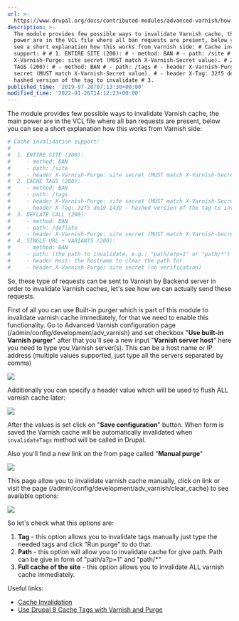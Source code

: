 ```yaml
---
url: >-
  https://www.drupal.org/docs/contributed-modules/advanced-varnish/how-to-invalidate-varnish-cache
description: >-
  The module provides few possible ways to invalidate Varnish cache, the main
  power are in the VCL file where all ban requests are present, below you can
  see a short explanation how this works from Varnish side: # Cache invalidation
  support: # # 1. ENTIRE SITE (200): # - method: BAN # - path: /site # - header
  X-Varnish-Purge: site secret (MUST match X-Varnish-Secret value). # 2. CACHE
  TAGS (200): # - method: BAN # - path: /tags # - header X-Varnish-Purge: site
  secret (MUST match X-Varnish-Secret value). # - header X-Tag: 32f5 de19 143b -
  hashed version of the tag to invalidate # 3.
published_time: '2019-07-20T07:13:30+00:00'
modified_time: '2022-01-26T14:12:23+00:00'
---
```

The module provides few possible ways to invalidate Varnish cache, the main power are in the VCL file where all ban requests are present, below you can see a short explanation how this works from Varnish side:

```php
# Cache invalidation support:
#
#  1. ENTIRE SITE (200):
#     - method: BAN
#     - path: /site
#     - header X-Varnish-Purge: site secret (MUST match X-Varnish-Secret value).
#  2. CACHE TAGS (200):
#     - method: BAN
#     - path: /tags
#     - header X-Varnish-Purge: site secret (MUST match X-Varnish-Secret value).
#     - header X-Tag: 32f5 de19 143b - hashed version of the tag to invalidate
#  3. DEFLATE CALL (200):
#     - method: BAN
#     - path: /deflate
#     - header X-Varnish-Purge: site secret (MUST match X-Varnish-Secret value).
#  4. SINGLE URL + VARIANTS (200):
#     - method: BAN
#     - path: (the path to invalidate, e.g.: "path/a?p=1" or "path/*")
#     - header Host: the hostname to clear the path for.
#     - header X-Varnish-Purge: site secret (no verification)
```

So, these type of requests can be sent to Varnish by Backend server in order to invalidate Varnish caches, let's see how we can actually send these requests.

First of all you can use Built-in purger which is part of this module to invalidate varnish cache immediately, for that we need to enable this functionality. Go to Advanced Varnish configuration page (/admin/config/development/adv\_varnish) and set checkbox "**Use built-in Varnish purger**" after that you'll see a new input "**Varnish server host**" here you need to type you Varnish server(s). This can be a host name or IP address (multiple values supported, just type all the servers separated by comma)

![](https://www.drupal.org/files/adv_5.png)

Additionally you can specify a header value which will be used to flush ALL varnish cache later:

![](https://www.drupal.org/files/adv_8.png)

After the values is set click on "**Save configuration**" button. When form is saved the Varnish cache will be automatically invalidated when `invalidateTags` method will be called in Drupal.

Also you'll find a new link on the from page called "**Manual purge**"

![](https://www.drupal.org/files/adv_6.png)

This page allow you to invalidate varnish cache manually, click on link or visit the page (/admin/config/development/adv\_varnish/clear\_cache) to see available options:

![](https://www.drupal.org/files/adv_7.png)

So let's check what this options are:

1. **Tag** \- this option allows you to invalidate tags manually just type the needed tags and click "Run purge" to do that.
2. **Path** \- this option will allow you to invalidate cache for give path. Path can be give in form of "path/a?p=1" and "path/\*"
3. **Full cache of the site** \- this option allows you to invalidate ALL varnish cache immediately.

Useful links:

* [Cache Invalidation](https://book.varnish-software.com/4.0/chapters/Cache%5FInvalidation.html)
* [Use Drupal 8 Cache Tags with Varnish and Purge](https://www.jeffgeerling.com/blog/2016/use-drupal-8-cache-tags-varnish-and-purge)